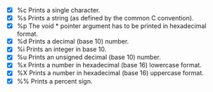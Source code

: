 - [x] %c Prints a single character.
- [x] %s Prints a string (as defined by the common C convention).
- [x] %p The void * pointer argument has to be printed in hexadecimal format.
- [x] %d Prints a decimal (base 10) number.
- [x] %i Prints an integer in base 10.
- [x] %u Prints an unsigned decimal (base 10) number.
- [x] %x Prints a number in hexadecimal (base 16) lowercase format.
- [x] %X Prints a number in hexadecimal (base 16) uppercase format.
- [x] %% Prints a percent sign.
